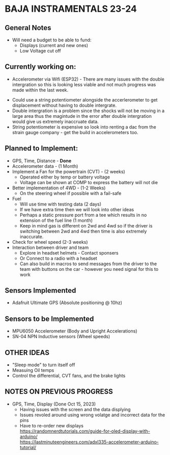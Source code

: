 # BAJA INSTRAMENTALS 23-24

## General Notes
- Will need a budget to be able to fund:
  * Displays (current and new ones)
  * Low Voltage cut off
## Currently working on: 
- Accelerometer via Wifi (ESP32) - There are many issues with the double intergration so this is looking less viable and not much progress was made within the last week.
 * Could use a string potentiometer alongside the accerlerometer to get displacement without having to double intergrate.
 * Double intergration is a problem since the shocks will not be moving in a large area thus the magintude in the error after double intergration would give us extremely inaccruate data.
 * String potentiometer is expensive so look into renting a dac from the strain gauge company - get the build in accelerometers too.
## Planned to Implement:
- GPS, Time, Distance - **Done**
- Accelerometer data - (1 Month)
- Implement a Fan for the powertrain (CVT) - (2 weeks)
  * Operated either by temp or battery voltage
  * Voltage can be shown at COMP to express the battery will not die
- Better implementation of 4WD - (1-2 Weeks)
  * On the steering wheel if possible with a fail-safe
- Fuel 
   * Will use time with testing data (2 days)
   * If we have extra time then we will look into other ideas
   * Perhaps a static pressure port from a tee which results in no extension of the fuel line (1 month)
   * Keep in mind gas is different on 2wd and 4wd so if the driver is switching between 2wd and 4wd then time is also extremely inaccurate. 
- Check for wheel speed (2-3 weeks)
- Interaction between driver and team
  * Explore in headset helmets - Contact sponsers
  * Or Connect to a radio with a headset
  * Can also build in macros to send messages from the driver to the team with buttons on the car - however you need signal for this to work

## Sensors Implemented
- Adafruit Ultimate GPS (Absolute positioning @ 10hz)

## Sensors to be Implemented
- MPU6050 Accelerometer (Body and Upright Accelerations)
- SN-04 NPN Inductive sensors (Wheel speeds)

## OTHER IDEAS
- "Sleep mode" to turn itself off
- Measuing Oil temps
- Control the differential, CVT fans, and the brake lights

## NOTES ON PREVIOUS PROGRESS
- GPS, Time, Display (Done Oct 15, 2023)
  * Having issues with the screen and the data displying
  * Issues revoled around using wrong volatge and incorrect data for the pins
  * Have to re-order new displays \
https://randomnerdtutorials.com/guide-for-oled-display-with-arduino/ \
https://lastminuteengineers.com/adxl335-accelerometer-arduino-tutorial/


